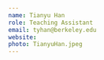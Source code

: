 ```yaml
---
name: Tianyu Han
role: Teaching Assistant
email: tyhan@berkeley.edu
website:
photo: TianyuHan.jpeg
---
```

